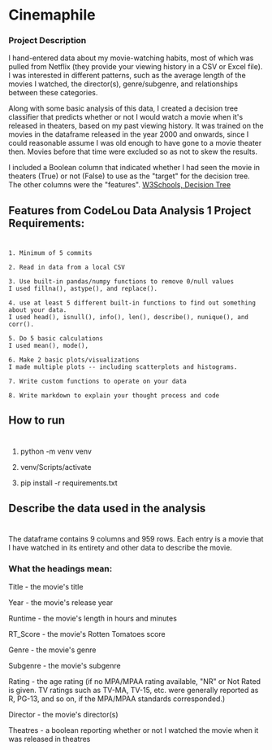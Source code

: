 # Cinemaphile

### Project Description
I hand-entered data about my movie-watching habits, most of which was pulled from Netflix (they provide your viewing history in a CSV or Excel file). I was interested in different patterns, such as the average length of the movies I watched, the director(s), genre/subgenre, and relationships between these categories.

Along with some basic analysis of this data, I created a decision tree classifier that predicts whether or not I would watch a movie when it's released in theaters, based on my past viewing history. It was trained on the movies in the dataframe released in the year 2000 and onwards, since I could reasonable assume I was old enough to have gone to a movie theater then. Movies before that time were excluded so as not to skew the results.

I included a Boolean column that indicated whether I had seen the movie in theaters (True) or not (False) to use as the "target" for the decision tree. The other columns were the "features". [W3Schools, Decision Tree](https://www.w3schools.com/python/python_ml_decision_tree.asp)


## Features from CodeLou Data Analysis 1 Project Requirements:
#


    1. Minimum of 5 commits

    2. Read in data from a local CSV

    3. Use built-in pandas/numpy functions to remove 0/null values
    I used fillna(), astype(), and replace().

    4. use at least 5 different built-in functions to find out something about your data.
    I used head(), isnull(), info(), len(), describe(), nunique(), and corr().

    5. Do 5 basic calculations
    I used mean(), mode(), 

    6. Make 2 basic plots/visualizations
    I made multiple plots -- including scatterplots and histograms.

    7. Write custom functions to operate on your data

    8. Write markdown to explain your thought process and code

## How to run

#

1. python -m venv venv

2. venv/Scripts/activate

3. pip install -r requirements.txt

## Describe the data used in the analysis
#
The dataframe contains 9 columns and 959 rows. Each entry is a movie that I have watched in its entirety and other data to describe the movie. 

### What the headings mean:


Title - the movie's title

Year - the movie's release year

Runtime - the movie's length in hours and minutes

RT_Score - the movie's Rotten Tomatoes score

Genre - the movie's genre

Subgenre - the movie's subgenre

Rating - the age rating (if no MPA/MPAA rating available, "NR" or Not Rated is given. TV ratings such as TV-MA, TV-15, etc. were generally reported as R, PG-13, and so on, if the MPA/MPAA standards corresponded.)

Director - the movie's director(s)

Theatres - a boolean reporting whether or not I watched the movie when it was released in theatres